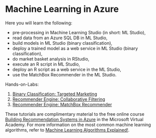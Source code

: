 # Machine Learning in Azure

Here you will learn the following:
- pre-processing in Machine Learning Studio (in short: ML Studio),
- read data from an Azure SQL DB in ML Studio,
- build models in ML Studio (binary classification),
- deploy a trained model as a web service in ML Studio (binary classification),
- do market basket analysis in RStudio,
- execute an R script in ML Studio,
- deploy an R script as a web service in the ML Studio,
- use the MatchBox Recommender in the ML Studio.

Hands-on-Labs:
1. [Binary Classification: Targeted Marketing](https://github.com/oliviak/Recommender-in-Azure/tree/master/2%20Targeted%20Marketing)
2. [Recommender Engine: Collaborative Filtering](https://github.com/oliviak/Recommender-in-Azure/tree/master/3%20Collaborative%20Filtering)
3. [Recommender Engine: MatchBox Recommender](https://github.com/oliviak/Recommender-in-Azure/tree/master/4%20Content-Filtering%20and%20Hybrid%20recommender)

These tutorials are complimentary material to the free online course [Building Recommendation Systems in Azure](http://aka.ms/recommender-mva) in the Microsoft Virtual Academy.
For more information on the most common machine learning algorithms, refer to [Machine Learning Algorithms Explained!](http://oliviaklose.com/machine-learning-11-algorithms-explained/).